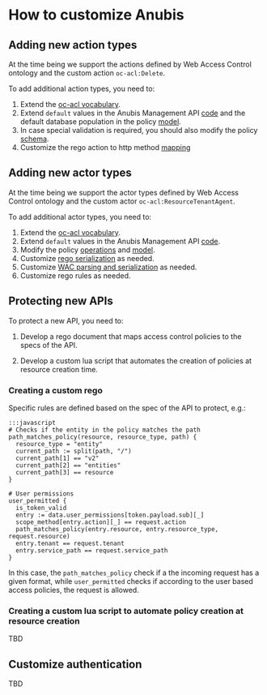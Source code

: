 # How to customize Anubis

## Adding new action types

At the time being we support the actions defined by Web Access Control ontology
and the custom action `oc-acl:Delete`.

To add additional action types, you need to:

1. Extend the [oc-acl vocabulary](https://github.com/orchestracities/anubis-vocabulary/blob/master/oc-acl.ttl).
1. Extend `default` values in the Anubis Management API [code](https://github.com/orchestracities/anubis/blob/master/anubis-management-api/src/default.py)
and the default database population in the policy [model](https://github.com/orchestracities/anubis/blob/master/anubis-management-api/src/policies/models.py#L87).
1. In case special validation is required, you should also modify the policy [schema](https://github.com/orchestracities/anubis/blob/master/anubis-management-api/src/policies/schemas.py).
1. Customize the rego action to http method [mapping](https://github.com/orchestracities/anubis/blob/master/config/opa-service/rego/common.rego#L11)

## Adding new actor types

At the time being we support the actor types defined by Web Access Control ontology
and the custom actor `oc-acl:ResourceTenantAgent`.

To add additional actor types, you need to:

1. Extend the [oc-acl vocabulary](https://github.com/orchestracities/anubis-vocabulary/blob/master/oc-acl.ttl).
1. Extend `default` values in the Anubis Management API [code](https://github.com/orchestracities/anubis/blob/master/anubis-management-api/src/default.py).
1. Modify the policy [operations](https://github.com/orchestracities/anubis/blob/master/anubis-management-api/src/policies/operations.py)
    and [model](https://github.com/orchestracities/anubis/blob/master/anubis-management-api/src/policies/models.py#L69).
1. Customize [rego serialization](https://github.com/orchestracities/anubis/blob/master/anubis-management-api/src/rego.py)
    as needed.
1. Customize [WAC parsing and serialization](https://github.com/orchestracities/anubis/blob/master/anubis-management-api/src/wac.py)
    as needed.
1. Customize rego rules as needed.

## Protecting new APIs

To protect a new API, you need to:

1. Develop a rego document that maps access control policies to the specs of
the API.

1. Develop a custom lua script that automates the creation of policies at
resource creation time.

### Creating a custom rego

Specific rules are defined based on the spec of the API to protect, e.g.:

    :::javascript
    # Checks if the entity in the policy matches the path
    path_matches_policy(resource, resource_type, path) {
      resource_type = "entity"
      current_path := split(path, "/")
      current_path[1] == "v2"
      current_path[2] == "entities"
      current_path[3] == resource
    }

    # User permissions
    user_permitted {
      is_token_valid
      entry := data.user_permissions[token.payload.sub][_]
      scope_method[entry.action][_] == request.action
      path_matches_policy(entry.resource, entry.resource_type, request.resource)
      entry.tenant == request.tenant
      entry.service_path == request.service_path
    }

In this case, the `path_matches_policy` check if a the incoming request has a
given format, while `user_permitted` checks if according to the user based
access policies, the request is allowed.

### Creating a custom lua script to automate policy creation at resource creation

TBD

## Customize authentication

TBD
